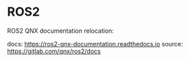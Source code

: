 # ROS2

ROS2 QNX documentation relocation:

docs:   https://ros2-qnx-documentation.readthedocs.io
source: https://gitlab.com/qnx/ros2/docs 
